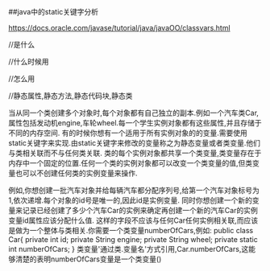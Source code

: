 ##java中的static关键字分析

https://docs.oracle.com/javase/tutorial/java/javaOO/classvars.html

//是什么

//什么时候用

//怎么用

//静态属性,静态方法,静态代码块,静态类

当从同一个类创建多个对象时,每个对象都有自己独立的副本.例如一个汽车类Car,属性包括发动机engine,车轮wheel.每一个学生实例对象都有这些属性,并且存储于不同的内存空间.
有的时候你想有一个适用于所有实例对象的的变量.需要使用static关键字来实现.由static关键字来修改的变量称之为静态变量或者类变量.他们与类相关联而不与任何类关联.
类的每个实例对象都共享一个类变量,类变量存在于内存中一个固定的位置.任何一个类的实例对象都可以改变一个类变量的值,但类变量也可以不创建任何类的实例变量来操作.

例如,你想创建一批汽车对象并给每辆汽车都分配序列号,给第一个汽车对象标号为1,依次递增.每个对象的id号是唯一的,因此id是实例变量.
同时你想创建一个新的变量来记录已经创建了多少个汽车Car的实例来确定再创建一个新的汽车Car的实例变量id属性应该分配什么值.
这样的字段不应该与任何Car任何实例相关联,而应该是做为一个整体与类相关.你需要一个类变量numberOfCars,例如:
public class Car{
    private int id;
    private String engine;
    private String wheel;
    private static int numberOfCars;
}
类变量'通过类.变量名'方式引用,Car.numberOfCars,这能够清楚的表明numberOfCars变量是一个类变量()









